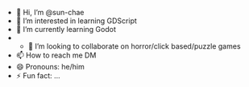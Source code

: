 - 👋 Hi, I’m @sun-chae
- 👀 I’m interested in learning GDScript
- 🌱 I’m currently learning Godot
- - 💞️ I’m looking to collaborate on horror/click based/puzzle games
- 📫 How to reach me DM
- 😄 Pronouns: he/him
- ⚡ Fun fact: ...

<!---
sun-chae/sun-chae is a ✨ special ✨ repository because its `README.md` (this file) appears on your GitHub profile.
You can click the Preview link to take a look at your changes.
--->
